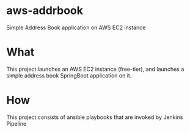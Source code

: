 # aws-addrbook
Simple Address Book application on AWS EC2 instance

# What
This project launches an AWS EC2 instance (free-tier), and launches a simple address book SpringBoot application on it.

# How
This project consists of ansible playbooks that are invoked by Jenkins Pipeline
